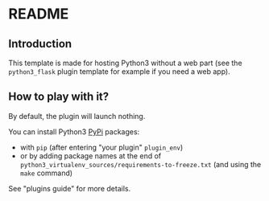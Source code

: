 # README

## Introduction

This template is made for hosting Python3
without a web part (see the `python3_flask` plugin template for example if you need a web app).

## How to play with it?

By default, the plugin will launch nothing.

You can install Python3 [PyPi](https://pypi.org) packages:

- with `pip` (after entering "your plugin" `plugin_env`)
- or by adding package names at the end of `python3_virtualenv_sources/requirements-to-freeze.txt` (and using the `make` command)

See "plugins guide" for more details.
